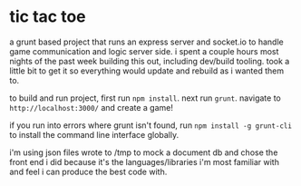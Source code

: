 # tic tac toe

a grunt based project that runs an express server and socket.io to handle game communication and logic server side. i spent a couple hours most nights of the past week building this out, including dev/build tooling. took a little bit to get it so everything would update and rebuild as i wanted them to. 

to build and run project, first run `npm install`. next run `grunt`. navigate to `http://localhost:3000/` and create a game! 

if you run into errors where grunt isn't found, run `npm install -g grunt-cli` to install the command line interface globally.

i'm using json files wrote to /tmp to mock a document db and chose the front end i did because it's the languages/libraries i'm most familiar with and feel i can produce the best code with.